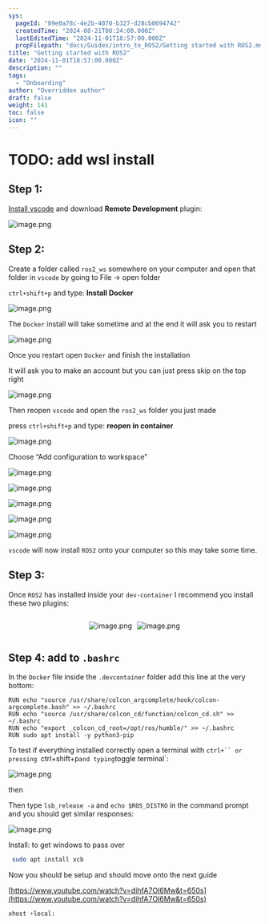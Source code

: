 ```yaml
---
sys:
  pageId: "89e0a78c-4e2b-4070-b327-d28cb0694742"
  createdTime: "2024-08-21T00:24:00.000Z"
  lastEditedTime: "2024-11-01T18:57:00.000Z"
  propFilepath: "docs/Guides/intro_to_ROS2/Getting started with ROS2.md"
title: "Getting started with ROS2"
date: "2024-11-01T18:57:00.000Z"
description: ""
tags:
  - "Onboarding"
author: "Overridden author"
draft: false
weight: 141
toc: false
icon: ""
---
```


# TODO: add wsl install

## Step 1:

[Install vscode](https://code.visualstudio.com/download) and download **Remote Development** plugin:

![image.png](https://prod-files-secure.s3.us-west-2.amazonaws.com/d518164a-d88e-44d1-a4ee-3adb3bd8bce0/efb52993-1881-4a40-b95e-6f020334f022/image.png?X-Amz-Algorithm=AWS4-HMAC-SHA256&X-Amz-Content-Sha256=UNSIGNED-PAYLOAD&X-Amz-Credential=ASIAZI2LB466VS4JJU2K%2F20250322%2Fus-west-2%2Fs3%2Faws4_request&X-Amz-Date=20250322T190103Z&X-Amz-Expires=3600&X-Amz-Security-Token=IQoJb3JpZ2luX2VjEGsaCXVzLXdlc3QtMiJHMEUCIE3SknlobbW3VM6SjHWKpT%2B8MyUP6Q4heVegQbkDRYy7AiEA46zLD9N773zg1pXW9WwpunRBImb9eG4sXSxu9xdgx00qiAQIxP%2F%2F%2F%2F%2F%2F%2F%2F%2F%2FARAAGgw2Mzc0MjMxODM4MDUiDIWgaaQrOMbVpGDf4yrcA1mmT%2FZvAE4UpQNfw%2BNUR%2B0e71GuxFE2O6lat3gEQb8cUpr0kxCshluzqXlc4qP1wD9Y8DL1zvOBqXIYHR3sLUeWw%2FZnobKtGOxE6ARiSGBlC0hiQJLRKxrkUwntjwbv9qFHVBNHVMLNooh%2Fkbin6nWWdQ33%2BYl6G8ijzW82hShEkP65AAz0UOdAEFU1GNK47lvh22nwfCB692LByJPuL%2Bmj%2F0D%2B8xnw7aGFkaZDL5dip8HUwg9CaJhtEYoxwZTSehLJkGbFcMRyb3RhmH6%2B%2F%2BKZrUO0NP1T1fhzpAylVXW7Hf3x7oukcmn4XqEcPh%2Bt9wmFUd2FVtVn%2BKklQ1H9BOvtYMrtBVItFuSn9dYQzfQ%2BH%2B%2BwiByCAvvLDyopnP%2BU43BGC0k41TLP4BQpdJLVM2%2BqZHMrNqGYSGb7xzFsHHcrYE%2FN5SOjk6UcL5kilr2uuh20l4duFQru8fk3%2FJj21z36x8HokHsdZPCFElsgeQKzuuolBrPOOBDWYnw8VglPEyHklwZcrH%2BZ1LhatqLcostuupCyp4tsZj8NnPPECGVl9gJpIZ9CeehEf4jvZ6e8iliQzyAJ%2FfK7QkTIYAnUkBrjJHxKIVCGmy7Jir0Xz2ti4tQ%2BI9fd3KPo380zMKSN%2FL4GOqUByzPnZSMONVAAsf3JlAsKnnsWHp9Pxkxjz9AGgZjNxK0SZvNka%2BzKIAOidaeOXpgjRJ5xH2uKqLsZBSo20l%2BXoXncSOVatDGFsTGFntR1bZNOjGmCeTRG89LeDBU1saUmrHSWr1bKAEbIoLvXQlnzaTgoo%2Fyz7gam6cE3fSJpgcmOda4scLxIWPTzo%2BSQCSs2JOY8uwyJiFoqaeSfdRgwFMJUciH4&X-Amz-Signature=7743007ab12b5a1c5686cd3163c9fd0e706df6f3055fc2b2b234e71cca264914&X-Amz-SignedHeaders=host&x-id=GetObject)

## Step 2:

Create a folder called `ros2_ws` somewhere on your computer and open that folder in `vscode` by going to File → open folder 

`ctrl+shift+p` and type: **Install Docker**

![image.png](https://prod-files-secure.s3.us-west-2.amazonaws.com/d518164a-d88e-44d1-a4ee-3adb3bd8bce0/2269dc0e-1cd5-47ff-bceb-c04ad9b2eab0/image.png?X-Amz-Algorithm=AWS4-HMAC-SHA256&X-Amz-Content-Sha256=UNSIGNED-PAYLOAD&X-Amz-Credential=ASIAZI2LB466VS4JJU2K%2F20250322%2Fus-west-2%2Fs3%2Faws4_request&X-Amz-Date=20250322T190103Z&X-Amz-Expires=3600&X-Amz-Security-Token=IQoJb3JpZ2luX2VjEGsaCXVzLXdlc3QtMiJHMEUCIE3SknlobbW3VM6SjHWKpT%2B8MyUP6Q4heVegQbkDRYy7AiEA46zLD9N773zg1pXW9WwpunRBImb9eG4sXSxu9xdgx00qiAQIxP%2F%2F%2F%2F%2F%2F%2F%2F%2F%2FARAAGgw2Mzc0MjMxODM4MDUiDIWgaaQrOMbVpGDf4yrcA1mmT%2FZvAE4UpQNfw%2BNUR%2B0e71GuxFE2O6lat3gEQb8cUpr0kxCshluzqXlc4qP1wD9Y8DL1zvOBqXIYHR3sLUeWw%2FZnobKtGOxE6ARiSGBlC0hiQJLRKxrkUwntjwbv9qFHVBNHVMLNooh%2Fkbin6nWWdQ33%2BYl6G8ijzW82hShEkP65AAz0UOdAEFU1GNK47lvh22nwfCB692LByJPuL%2Bmj%2F0D%2B8xnw7aGFkaZDL5dip8HUwg9CaJhtEYoxwZTSehLJkGbFcMRyb3RhmH6%2B%2F%2BKZrUO0NP1T1fhzpAylVXW7Hf3x7oukcmn4XqEcPh%2Bt9wmFUd2FVtVn%2BKklQ1H9BOvtYMrtBVItFuSn9dYQzfQ%2BH%2B%2BwiByCAvvLDyopnP%2BU43BGC0k41TLP4BQpdJLVM2%2BqZHMrNqGYSGb7xzFsHHcrYE%2FN5SOjk6UcL5kilr2uuh20l4duFQru8fk3%2FJj21z36x8HokHsdZPCFElsgeQKzuuolBrPOOBDWYnw8VglPEyHklwZcrH%2BZ1LhatqLcostuupCyp4tsZj8NnPPECGVl9gJpIZ9CeehEf4jvZ6e8iliQzyAJ%2FfK7QkTIYAnUkBrjJHxKIVCGmy7Jir0Xz2ti4tQ%2BI9fd3KPo380zMKSN%2FL4GOqUByzPnZSMONVAAsf3JlAsKnnsWHp9Pxkxjz9AGgZjNxK0SZvNka%2BzKIAOidaeOXpgjRJ5xH2uKqLsZBSo20l%2BXoXncSOVatDGFsTGFntR1bZNOjGmCeTRG89LeDBU1saUmrHSWr1bKAEbIoLvXQlnzaTgoo%2Fyz7gam6cE3fSJpgcmOda4scLxIWPTzo%2BSQCSs2JOY8uwyJiFoqaeSfdRgwFMJUciH4&X-Amz-Signature=921a9eba589d5aeade44d1fe485f7f8312e48d87c4e227f6c1ccc365072f1e9f&X-Amz-SignedHeaders=host&x-id=GetObject)

The `Docker` install will take sometime and at the end it will ask you to restart

![image.png](https://prod-files-secure.s3.us-west-2.amazonaws.com/d518164a-d88e-44d1-a4ee-3adb3bd8bce0/ed233f78-be33-4b1f-b89c-9c346c0e961e/image.png?X-Amz-Algorithm=AWS4-HMAC-SHA256&X-Amz-Content-Sha256=UNSIGNED-PAYLOAD&X-Amz-Credential=ASIAZI2LB466VS4JJU2K%2F20250322%2Fus-west-2%2Fs3%2Faws4_request&X-Amz-Date=20250322T190103Z&X-Amz-Expires=3600&X-Amz-Security-Token=IQoJb3JpZ2luX2VjEGsaCXVzLXdlc3QtMiJHMEUCIE3SknlobbW3VM6SjHWKpT%2B8MyUP6Q4heVegQbkDRYy7AiEA46zLD9N773zg1pXW9WwpunRBImb9eG4sXSxu9xdgx00qiAQIxP%2F%2F%2F%2F%2F%2F%2F%2F%2F%2FARAAGgw2Mzc0MjMxODM4MDUiDIWgaaQrOMbVpGDf4yrcA1mmT%2FZvAE4UpQNfw%2BNUR%2B0e71GuxFE2O6lat3gEQb8cUpr0kxCshluzqXlc4qP1wD9Y8DL1zvOBqXIYHR3sLUeWw%2FZnobKtGOxE6ARiSGBlC0hiQJLRKxrkUwntjwbv9qFHVBNHVMLNooh%2Fkbin6nWWdQ33%2BYl6G8ijzW82hShEkP65AAz0UOdAEFU1GNK47lvh22nwfCB692LByJPuL%2Bmj%2F0D%2B8xnw7aGFkaZDL5dip8HUwg9CaJhtEYoxwZTSehLJkGbFcMRyb3RhmH6%2B%2F%2BKZrUO0NP1T1fhzpAylVXW7Hf3x7oukcmn4XqEcPh%2Bt9wmFUd2FVtVn%2BKklQ1H9BOvtYMrtBVItFuSn9dYQzfQ%2BH%2B%2BwiByCAvvLDyopnP%2BU43BGC0k41TLP4BQpdJLVM2%2BqZHMrNqGYSGb7xzFsHHcrYE%2FN5SOjk6UcL5kilr2uuh20l4duFQru8fk3%2FJj21z36x8HokHsdZPCFElsgeQKzuuolBrPOOBDWYnw8VglPEyHklwZcrH%2BZ1LhatqLcostuupCyp4tsZj8NnPPECGVl9gJpIZ9CeehEf4jvZ6e8iliQzyAJ%2FfK7QkTIYAnUkBrjJHxKIVCGmy7Jir0Xz2ti4tQ%2BI9fd3KPo380zMKSN%2FL4GOqUByzPnZSMONVAAsf3JlAsKnnsWHp9Pxkxjz9AGgZjNxK0SZvNka%2BzKIAOidaeOXpgjRJ5xH2uKqLsZBSo20l%2BXoXncSOVatDGFsTGFntR1bZNOjGmCeTRG89LeDBU1saUmrHSWr1bKAEbIoLvXQlnzaTgoo%2Fyz7gam6cE3fSJpgcmOda4scLxIWPTzo%2BSQCSs2JOY8uwyJiFoqaeSfdRgwFMJUciH4&X-Amz-Signature=22db9b34a7d6ab9032d8096b0ad73e2688670de8e5048a577788d8183cb500aa&X-Amz-SignedHeaders=host&x-id=GetObject)

Once you restart open `Docker` and finish the installation

It will ask you to make an account but you can just press skip on the top right

![image.png](https://prod-files-secure.s3.us-west-2.amazonaws.com/d518164a-d88e-44d1-a4ee-3adb3bd8bce0/21010ad9-1659-4fd9-9f59-9932a09b2a3d/image.png?X-Amz-Algorithm=AWS4-HMAC-SHA256&X-Amz-Content-Sha256=UNSIGNED-PAYLOAD&X-Amz-Credential=ASIAZI2LB466VS4JJU2K%2F20250322%2Fus-west-2%2Fs3%2Faws4_request&X-Amz-Date=20250322T190103Z&X-Amz-Expires=3600&X-Amz-Security-Token=IQoJb3JpZ2luX2VjEGsaCXVzLXdlc3QtMiJHMEUCIE3SknlobbW3VM6SjHWKpT%2B8MyUP6Q4heVegQbkDRYy7AiEA46zLD9N773zg1pXW9WwpunRBImb9eG4sXSxu9xdgx00qiAQIxP%2F%2F%2F%2F%2F%2F%2F%2F%2F%2FARAAGgw2Mzc0MjMxODM4MDUiDIWgaaQrOMbVpGDf4yrcA1mmT%2FZvAE4UpQNfw%2BNUR%2B0e71GuxFE2O6lat3gEQb8cUpr0kxCshluzqXlc4qP1wD9Y8DL1zvOBqXIYHR3sLUeWw%2FZnobKtGOxE6ARiSGBlC0hiQJLRKxrkUwntjwbv9qFHVBNHVMLNooh%2Fkbin6nWWdQ33%2BYl6G8ijzW82hShEkP65AAz0UOdAEFU1GNK47lvh22nwfCB692LByJPuL%2Bmj%2F0D%2B8xnw7aGFkaZDL5dip8HUwg9CaJhtEYoxwZTSehLJkGbFcMRyb3RhmH6%2B%2F%2BKZrUO0NP1T1fhzpAylVXW7Hf3x7oukcmn4XqEcPh%2Bt9wmFUd2FVtVn%2BKklQ1H9BOvtYMrtBVItFuSn9dYQzfQ%2BH%2B%2BwiByCAvvLDyopnP%2BU43BGC0k41TLP4BQpdJLVM2%2BqZHMrNqGYSGb7xzFsHHcrYE%2FN5SOjk6UcL5kilr2uuh20l4duFQru8fk3%2FJj21z36x8HokHsdZPCFElsgeQKzuuolBrPOOBDWYnw8VglPEyHklwZcrH%2BZ1LhatqLcostuupCyp4tsZj8NnPPECGVl9gJpIZ9CeehEf4jvZ6e8iliQzyAJ%2FfK7QkTIYAnUkBrjJHxKIVCGmy7Jir0Xz2ti4tQ%2BI9fd3KPo380zMKSN%2FL4GOqUByzPnZSMONVAAsf3JlAsKnnsWHp9Pxkxjz9AGgZjNxK0SZvNka%2BzKIAOidaeOXpgjRJ5xH2uKqLsZBSo20l%2BXoXncSOVatDGFsTGFntR1bZNOjGmCeTRG89LeDBU1saUmrHSWr1bKAEbIoLvXQlnzaTgoo%2Fyz7gam6cE3fSJpgcmOda4scLxIWPTzo%2BSQCSs2JOY8uwyJiFoqaeSfdRgwFMJUciH4&X-Amz-Signature=34a1fb586cb792b24a153f3f4311972fce9fab76ed9a5e447328078ed468f415&X-Amz-SignedHeaders=host&x-id=GetObject)

Then reopen `vscode` and open the `ros2_ws` folder you just made

press `ctrl+shift+p` and type: **reopen in container**

![image.png](https://prod-files-secure.s3.us-west-2.amazonaws.com/d518164a-d88e-44d1-a4ee-3adb3bd8bce0/4e93b8c2-41ad-488c-8095-c74205196118/image.png?X-Amz-Algorithm=AWS4-HMAC-SHA256&X-Amz-Content-Sha256=UNSIGNED-PAYLOAD&X-Amz-Credential=ASIAZI2LB466VS4JJU2K%2F20250322%2Fus-west-2%2Fs3%2Faws4_request&X-Amz-Date=20250322T190103Z&X-Amz-Expires=3600&X-Amz-Security-Token=IQoJb3JpZ2luX2VjEGsaCXVzLXdlc3QtMiJHMEUCIE3SknlobbW3VM6SjHWKpT%2B8MyUP6Q4heVegQbkDRYy7AiEA46zLD9N773zg1pXW9WwpunRBImb9eG4sXSxu9xdgx00qiAQIxP%2F%2F%2F%2F%2F%2F%2F%2F%2F%2FARAAGgw2Mzc0MjMxODM4MDUiDIWgaaQrOMbVpGDf4yrcA1mmT%2FZvAE4UpQNfw%2BNUR%2B0e71GuxFE2O6lat3gEQb8cUpr0kxCshluzqXlc4qP1wD9Y8DL1zvOBqXIYHR3sLUeWw%2FZnobKtGOxE6ARiSGBlC0hiQJLRKxrkUwntjwbv9qFHVBNHVMLNooh%2Fkbin6nWWdQ33%2BYl6G8ijzW82hShEkP65AAz0UOdAEFU1GNK47lvh22nwfCB692LByJPuL%2Bmj%2F0D%2B8xnw7aGFkaZDL5dip8HUwg9CaJhtEYoxwZTSehLJkGbFcMRyb3RhmH6%2B%2F%2BKZrUO0NP1T1fhzpAylVXW7Hf3x7oukcmn4XqEcPh%2Bt9wmFUd2FVtVn%2BKklQ1H9BOvtYMrtBVItFuSn9dYQzfQ%2BH%2B%2BwiByCAvvLDyopnP%2BU43BGC0k41TLP4BQpdJLVM2%2BqZHMrNqGYSGb7xzFsHHcrYE%2FN5SOjk6UcL5kilr2uuh20l4duFQru8fk3%2FJj21z36x8HokHsdZPCFElsgeQKzuuolBrPOOBDWYnw8VglPEyHklwZcrH%2BZ1LhatqLcostuupCyp4tsZj8NnPPECGVl9gJpIZ9CeehEf4jvZ6e8iliQzyAJ%2FfK7QkTIYAnUkBrjJHxKIVCGmy7Jir0Xz2ti4tQ%2BI9fd3KPo380zMKSN%2FL4GOqUByzPnZSMONVAAsf3JlAsKnnsWHp9Pxkxjz9AGgZjNxK0SZvNka%2BzKIAOidaeOXpgjRJ5xH2uKqLsZBSo20l%2BXoXncSOVatDGFsTGFntR1bZNOjGmCeTRG89LeDBU1saUmrHSWr1bKAEbIoLvXQlnzaTgoo%2Fyz7gam6cE3fSJpgcmOda4scLxIWPTzo%2BSQCSs2JOY8uwyJiFoqaeSfdRgwFMJUciH4&X-Amz-Signature=8771adaec386d0f49a2c8dbfc3575fc05a0848b3c1f9197e73597ea60065f1cc&X-Amz-SignedHeaders=host&x-id=GetObject)

Choose “Add configuration to workspace”

![image.png](https://prod-files-secure.s3.us-west-2.amazonaws.com/d518164a-d88e-44d1-a4ee-3adb3bd8bce0/9560b282-5060-4989-ba37-97e7b2c22476/image.png?X-Amz-Algorithm=AWS4-HMAC-SHA256&X-Amz-Content-Sha256=UNSIGNED-PAYLOAD&X-Amz-Credential=ASIAZI2LB466VS4JJU2K%2F20250322%2Fus-west-2%2Fs3%2Faws4_request&X-Amz-Date=20250322T190103Z&X-Amz-Expires=3600&X-Amz-Security-Token=IQoJb3JpZ2luX2VjEGsaCXVzLXdlc3QtMiJHMEUCIE3SknlobbW3VM6SjHWKpT%2B8MyUP6Q4heVegQbkDRYy7AiEA46zLD9N773zg1pXW9WwpunRBImb9eG4sXSxu9xdgx00qiAQIxP%2F%2F%2F%2F%2F%2F%2F%2F%2F%2FARAAGgw2Mzc0MjMxODM4MDUiDIWgaaQrOMbVpGDf4yrcA1mmT%2FZvAE4UpQNfw%2BNUR%2B0e71GuxFE2O6lat3gEQb8cUpr0kxCshluzqXlc4qP1wD9Y8DL1zvOBqXIYHR3sLUeWw%2FZnobKtGOxE6ARiSGBlC0hiQJLRKxrkUwntjwbv9qFHVBNHVMLNooh%2Fkbin6nWWdQ33%2BYl6G8ijzW82hShEkP65AAz0UOdAEFU1GNK47lvh22nwfCB692LByJPuL%2Bmj%2F0D%2B8xnw7aGFkaZDL5dip8HUwg9CaJhtEYoxwZTSehLJkGbFcMRyb3RhmH6%2B%2F%2BKZrUO0NP1T1fhzpAylVXW7Hf3x7oukcmn4XqEcPh%2Bt9wmFUd2FVtVn%2BKklQ1H9BOvtYMrtBVItFuSn9dYQzfQ%2BH%2B%2BwiByCAvvLDyopnP%2BU43BGC0k41TLP4BQpdJLVM2%2BqZHMrNqGYSGb7xzFsHHcrYE%2FN5SOjk6UcL5kilr2uuh20l4duFQru8fk3%2FJj21z36x8HokHsdZPCFElsgeQKzuuolBrPOOBDWYnw8VglPEyHklwZcrH%2BZ1LhatqLcostuupCyp4tsZj8NnPPECGVl9gJpIZ9CeehEf4jvZ6e8iliQzyAJ%2FfK7QkTIYAnUkBrjJHxKIVCGmy7Jir0Xz2ti4tQ%2BI9fd3KPo380zMKSN%2FL4GOqUByzPnZSMONVAAsf3JlAsKnnsWHp9Pxkxjz9AGgZjNxK0SZvNka%2BzKIAOidaeOXpgjRJ5xH2uKqLsZBSo20l%2BXoXncSOVatDGFsTGFntR1bZNOjGmCeTRG89LeDBU1saUmrHSWr1bKAEbIoLvXQlnzaTgoo%2Fyz7gam6cE3fSJpgcmOda4scLxIWPTzo%2BSQCSs2JOY8uwyJiFoqaeSfdRgwFMJUciH4&X-Amz-Signature=03335f80d5e3fa83d837e501c7a40d58d4e1abd7a46e38a2d3bc5ce85e3ac090&X-Amz-SignedHeaders=host&x-id=GetObject)

![image.png](https://prod-files-secure.s3.us-west-2.amazonaws.com/d518164a-d88e-44d1-a4ee-3adb3bd8bce0/2ee63f81-886b-48e8-a553-dc6e5eac99e4/image.png?X-Amz-Algorithm=AWS4-HMAC-SHA256&X-Amz-Content-Sha256=UNSIGNED-PAYLOAD&X-Amz-Credential=ASIAZI2LB466VS4JJU2K%2F20250322%2Fus-west-2%2Fs3%2Faws4_request&X-Amz-Date=20250322T190103Z&X-Amz-Expires=3600&X-Amz-Security-Token=IQoJb3JpZ2luX2VjEGsaCXVzLXdlc3QtMiJHMEUCIE3SknlobbW3VM6SjHWKpT%2B8MyUP6Q4heVegQbkDRYy7AiEA46zLD9N773zg1pXW9WwpunRBImb9eG4sXSxu9xdgx00qiAQIxP%2F%2F%2F%2F%2F%2F%2F%2F%2F%2FARAAGgw2Mzc0MjMxODM4MDUiDIWgaaQrOMbVpGDf4yrcA1mmT%2FZvAE4UpQNfw%2BNUR%2B0e71GuxFE2O6lat3gEQb8cUpr0kxCshluzqXlc4qP1wD9Y8DL1zvOBqXIYHR3sLUeWw%2FZnobKtGOxE6ARiSGBlC0hiQJLRKxrkUwntjwbv9qFHVBNHVMLNooh%2Fkbin6nWWdQ33%2BYl6G8ijzW82hShEkP65AAz0UOdAEFU1GNK47lvh22nwfCB692LByJPuL%2Bmj%2F0D%2B8xnw7aGFkaZDL5dip8HUwg9CaJhtEYoxwZTSehLJkGbFcMRyb3RhmH6%2B%2F%2BKZrUO0NP1T1fhzpAylVXW7Hf3x7oukcmn4XqEcPh%2Bt9wmFUd2FVtVn%2BKklQ1H9BOvtYMrtBVItFuSn9dYQzfQ%2BH%2B%2BwiByCAvvLDyopnP%2BU43BGC0k41TLP4BQpdJLVM2%2BqZHMrNqGYSGb7xzFsHHcrYE%2FN5SOjk6UcL5kilr2uuh20l4duFQru8fk3%2FJj21z36x8HokHsdZPCFElsgeQKzuuolBrPOOBDWYnw8VglPEyHklwZcrH%2BZ1LhatqLcostuupCyp4tsZj8NnPPECGVl9gJpIZ9CeehEf4jvZ6e8iliQzyAJ%2FfK7QkTIYAnUkBrjJHxKIVCGmy7Jir0Xz2ti4tQ%2BI9fd3KPo380zMKSN%2FL4GOqUByzPnZSMONVAAsf3JlAsKnnsWHp9Pxkxjz9AGgZjNxK0SZvNka%2BzKIAOidaeOXpgjRJ5xH2uKqLsZBSo20l%2BXoXncSOVatDGFsTGFntR1bZNOjGmCeTRG89LeDBU1saUmrHSWr1bKAEbIoLvXQlnzaTgoo%2Fyz7gam6cE3fSJpgcmOda4scLxIWPTzo%2BSQCSs2JOY8uwyJiFoqaeSfdRgwFMJUciH4&X-Amz-Signature=6476053165a9083be05d8048c034d6a68f69bcdba7fe436dba4286bfc3496be7&X-Amz-SignedHeaders=host&x-id=GetObject)

![image.png](https://prod-files-secure.s3.us-west-2.amazonaws.com/d518164a-d88e-44d1-a4ee-3adb3bd8bce0/ae1580b2-b048-407e-aed9-b584224a7a04/image.png?X-Amz-Algorithm=AWS4-HMAC-SHA256&X-Amz-Content-Sha256=UNSIGNED-PAYLOAD&X-Amz-Credential=ASIAZI2LB466VS4JJU2K%2F20250322%2Fus-west-2%2Fs3%2Faws4_request&X-Amz-Date=20250322T190103Z&X-Amz-Expires=3600&X-Amz-Security-Token=IQoJb3JpZ2luX2VjEGsaCXVzLXdlc3QtMiJHMEUCIE3SknlobbW3VM6SjHWKpT%2B8MyUP6Q4heVegQbkDRYy7AiEA46zLD9N773zg1pXW9WwpunRBImb9eG4sXSxu9xdgx00qiAQIxP%2F%2F%2F%2F%2F%2F%2F%2F%2F%2FARAAGgw2Mzc0MjMxODM4MDUiDIWgaaQrOMbVpGDf4yrcA1mmT%2FZvAE4UpQNfw%2BNUR%2B0e71GuxFE2O6lat3gEQb8cUpr0kxCshluzqXlc4qP1wD9Y8DL1zvOBqXIYHR3sLUeWw%2FZnobKtGOxE6ARiSGBlC0hiQJLRKxrkUwntjwbv9qFHVBNHVMLNooh%2Fkbin6nWWdQ33%2BYl6G8ijzW82hShEkP65AAz0UOdAEFU1GNK47lvh22nwfCB692LByJPuL%2Bmj%2F0D%2B8xnw7aGFkaZDL5dip8HUwg9CaJhtEYoxwZTSehLJkGbFcMRyb3RhmH6%2B%2F%2BKZrUO0NP1T1fhzpAylVXW7Hf3x7oukcmn4XqEcPh%2Bt9wmFUd2FVtVn%2BKklQ1H9BOvtYMrtBVItFuSn9dYQzfQ%2BH%2B%2BwiByCAvvLDyopnP%2BU43BGC0k41TLP4BQpdJLVM2%2BqZHMrNqGYSGb7xzFsHHcrYE%2FN5SOjk6UcL5kilr2uuh20l4duFQru8fk3%2FJj21z36x8HokHsdZPCFElsgeQKzuuolBrPOOBDWYnw8VglPEyHklwZcrH%2BZ1LhatqLcostuupCyp4tsZj8NnPPECGVl9gJpIZ9CeehEf4jvZ6e8iliQzyAJ%2FfK7QkTIYAnUkBrjJHxKIVCGmy7Jir0Xz2ti4tQ%2BI9fd3KPo380zMKSN%2FL4GOqUByzPnZSMONVAAsf3JlAsKnnsWHp9Pxkxjz9AGgZjNxK0SZvNka%2BzKIAOidaeOXpgjRJ5xH2uKqLsZBSo20l%2BXoXncSOVatDGFsTGFntR1bZNOjGmCeTRG89LeDBU1saUmrHSWr1bKAEbIoLvXQlnzaTgoo%2Fyz7gam6cE3fSJpgcmOda4scLxIWPTzo%2BSQCSs2JOY8uwyJiFoqaeSfdRgwFMJUciH4&X-Amz-Signature=d84e6f14e524d3343909214d78e6e3739ea12e78f21a5c3fded049d619625154&X-Amz-SignedHeaders=host&x-id=GetObject)

![image.png](https://prod-files-secure.s3.us-west-2.amazonaws.com/d518164a-d88e-44d1-a4ee-3adb3bd8bce0/53255b28-f75e-430f-b9e3-c0ac8577e42b/image.png?X-Amz-Algorithm=AWS4-HMAC-SHA256&X-Amz-Content-Sha256=UNSIGNED-PAYLOAD&X-Amz-Credential=ASIAZI2LB466VS4JJU2K%2F20250322%2Fus-west-2%2Fs3%2Faws4_request&X-Amz-Date=20250322T190103Z&X-Amz-Expires=3600&X-Amz-Security-Token=IQoJb3JpZ2luX2VjEGsaCXVzLXdlc3QtMiJHMEUCIE3SknlobbW3VM6SjHWKpT%2B8MyUP6Q4heVegQbkDRYy7AiEA46zLD9N773zg1pXW9WwpunRBImb9eG4sXSxu9xdgx00qiAQIxP%2F%2F%2F%2F%2F%2F%2F%2F%2F%2FARAAGgw2Mzc0MjMxODM4MDUiDIWgaaQrOMbVpGDf4yrcA1mmT%2FZvAE4UpQNfw%2BNUR%2B0e71GuxFE2O6lat3gEQb8cUpr0kxCshluzqXlc4qP1wD9Y8DL1zvOBqXIYHR3sLUeWw%2FZnobKtGOxE6ARiSGBlC0hiQJLRKxrkUwntjwbv9qFHVBNHVMLNooh%2Fkbin6nWWdQ33%2BYl6G8ijzW82hShEkP65AAz0UOdAEFU1GNK47lvh22nwfCB692LByJPuL%2Bmj%2F0D%2B8xnw7aGFkaZDL5dip8HUwg9CaJhtEYoxwZTSehLJkGbFcMRyb3RhmH6%2B%2F%2BKZrUO0NP1T1fhzpAylVXW7Hf3x7oukcmn4XqEcPh%2Bt9wmFUd2FVtVn%2BKklQ1H9BOvtYMrtBVItFuSn9dYQzfQ%2BH%2B%2BwiByCAvvLDyopnP%2BU43BGC0k41TLP4BQpdJLVM2%2BqZHMrNqGYSGb7xzFsHHcrYE%2FN5SOjk6UcL5kilr2uuh20l4duFQru8fk3%2FJj21z36x8HokHsdZPCFElsgeQKzuuolBrPOOBDWYnw8VglPEyHklwZcrH%2BZ1LhatqLcostuupCyp4tsZj8NnPPECGVl9gJpIZ9CeehEf4jvZ6e8iliQzyAJ%2FfK7QkTIYAnUkBrjJHxKIVCGmy7Jir0Xz2ti4tQ%2BI9fd3KPo380zMKSN%2FL4GOqUByzPnZSMONVAAsf3JlAsKnnsWHp9Pxkxjz9AGgZjNxK0SZvNka%2BzKIAOidaeOXpgjRJ5xH2uKqLsZBSo20l%2BXoXncSOVatDGFsTGFntR1bZNOjGmCeTRG89LeDBU1saUmrHSWr1bKAEbIoLvXQlnzaTgoo%2Fyz7gam6cE3fSJpgcmOda4scLxIWPTzo%2BSQCSs2JOY8uwyJiFoqaeSfdRgwFMJUciH4&X-Amz-Signature=ea8f855d0bf15d86b86c5e138c1e75e7c50158b8abc99bb504ccb2d14e2f9daa&X-Amz-SignedHeaders=host&x-id=GetObject)

![image.png](https://prod-files-secure.s3.us-west-2.amazonaws.com/d518164a-d88e-44d1-a4ee-3adb3bd8bce0/7c562767-5af9-4ffb-97d1-327bcdf4ee00/image.png?X-Amz-Algorithm=AWS4-HMAC-SHA256&X-Amz-Content-Sha256=UNSIGNED-PAYLOAD&X-Amz-Credential=ASIAZI2LB466VS4JJU2K%2F20250322%2Fus-west-2%2Fs3%2Faws4_request&X-Amz-Date=20250322T190103Z&X-Amz-Expires=3600&X-Amz-Security-Token=IQoJb3JpZ2luX2VjEGsaCXVzLXdlc3QtMiJHMEUCIE3SknlobbW3VM6SjHWKpT%2B8MyUP6Q4heVegQbkDRYy7AiEA46zLD9N773zg1pXW9WwpunRBImb9eG4sXSxu9xdgx00qiAQIxP%2F%2F%2F%2F%2F%2F%2F%2F%2F%2FARAAGgw2Mzc0MjMxODM4MDUiDIWgaaQrOMbVpGDf4yrcA1mmT%2FZvAE4UpQNfw%2BNUR%2B0e71GuxFE2O6lat3gEQb8cUpr0kxCshluzqXlc4qP1wD9Y8DL1zvOBqXIYHR3sLUeWw%2FZnobKtGOxE6ARiSGBlC0hiQJLRKxrkUwntjwbv9qFHVBNHVMLNooh%2Fkbin6nWWdQ33%2BYl6G8ijzW82hShEkP65AAz0UOdAEFU1GNK47lvh22nwfCB692LByJPuL%2Bmj%2F0D%2B8xnw7aGFkaZDL5dip8HUwg9CaJhtEYoxwZTSehLJkGbFcMRyb3RhmH6%2B%2F%2BKZrUO0NP1T1fhzpAylVXW7Hf3x7oukcmn4XqEcPh%2Bt9wmFUd2FVtVn%2BKklQ1H9BOvtYMrtBVItFuSn9dYQzfQ%2BH%2B%2BwiByCAvvLDyopnP%2BU43BGC0k41TLP4BQpdJLVM2%2BqZHMrNqGYSGb7xzFsHHcrYE%2FN5SOjk6UcL5kilr2uuh20l4duFQru8fk3%2FJj21z36x8HokHsdZPCFElsgeQKzuuolBrPOOBDWYnw8VglPEyHklwZcrH%2BZ1LhatqLcostuupCyp4tsZj8NnPPECGVl9gJpIZ9CeehEf4jvZ6e8iliQzyAJ%2FfK7QkTIYAnUkBrjJHxKIVCGmy7Jir0Xz2ti4tQ%2BI9fd3KPo380zMKSN%2FL4GOqUByzPnZSMONVAAsf3JlAsKnnsWHp9Pxkxjz9AGgZjNxK0SZvNka%2BzKIAOidaeOXpgjRJ5xH2uKqLsZBSo20l%2BXoXncSOVatDGFsTGFntR1bZNOjGmCeTRG89LeDBU1saUmrHSWr1bKAEbIoLvXQlnzaTgoo%2Fyz7gam6cE3fSJpgcmOda4scLxIWPTzo%2BSQCSs2JOY8uwyJiFoqaeSfdRgwFMJUciH4&X-Amz-Signature=2ca8171697ef007aa0edccdc90606b409eec1d82a8439052a8fb24c205cc8739&X-Amz-SignedHeaders=host&x-id=GetObject)

`vscode` will now install `ROS2` onto your computer so this may take some time.

## Step 3:

Once `ROS2` has installed inside your `dev-container` I recommend you install these two plugins:

<div style="display: flex;flex-direction: row; column-gap:10px; max-width: 630px;justify-content: center;">
<div>

![image.png](https://prod-files-secure.s3.us-west-2.amazonaws.com/d518164a-d88e-44d1-a4ee-3adb3bd8bce0/3fc3d550-5a54-4ba1-ba6b-faa01cdb7369/image.png?X-Amz-Algorithm=AWS4-HMAC-SHA256&X-Amz-Content-Sha256=UNSIGNED-PAYLOAD&X-Amz-Credential=ASIAZI2LB4664MTASAMD%2F20250322%2Fus-west-2%2Fs3%2Faws4_request&X-Amz-Date=20250322T190107Z&X-Amz-Expires=3600&X-Amz-Security-Token=IQoJb3JpZ2luX2VjEGoaCXVzLXdlc3QtMiJIMEYCIQChNLCCGTmhWUF7sWMTfHY1%2Fb%2BZfmUGe2rfKmsK8lEALAIhAMG%2FbtHhxp3KBrsNzU9oV74q1vGd2Rra%2BHDM9DTc3TjHKogECMP%2F%2F%2F%2F%2F%2F%2F%2F%2F%2FwEQABoMNjM3NDIzMTgzODA1Igw8gEHx50ZTHs5GTN8q3AN%2FJ4s9wNC8wp1lXhrASTqrocRcSghQOR0XVewUI%2Bk9Wjkdl9AE30KwLcuvjJik1QULYplT6%2Bn3DVIJfYj3WR7I34oWHCHidKSuP80oidFUBJvmHMKQcrStjYuiMXQIWOsWf6vM12iZbPQr0byu5lcJs1qDPRMWOQZD6gmdjUxtymTcIJZVFdQeFNfdpXJqjBb7UN0se%2BSlN0P4XNb5zLA%2BQWgHyjxd3muNFVYxxPbSvvRZskJzL3ecbsWXnKT%2BWpsW2YwkjGtbSjeW%2BzJnif4L6%2Bd0wBLIWDTUCl1LGFz3nCK%2BQjKJtaBqN%2FrveA2LrFs9wfC5AhcOjJizUy93u1EeaCsbPtrM45%2BJHxBjChTDTZSd0h6SXP5fAT%2BHZge8%2FslT%2F%2FqM%2FopYVOhr8X4Ewc1Cejt2JhFNIsyE9EHkibiezcEaqf3mR2WS82%2B8G91ya%2F7TiHUrhJjet2Auw3ZFDC86fk4Pe%2FR%2BMMHnuFKZhjs4AYWRJ9PeXPvzmwACSMis2bHF%2Fi1URkl%2B%2F1DdjbVa3yg5GqZvihipEcX4SMpydy%2FJFgMfBW9t1DJHhTZoQ2r%2BO2XdBS1aN6%2FVDsXJsWciWiGF2uho%2BATNU7zzBMCPNr94IBDvyqy%2FNbYH29nU1zDl7vu%2BBjqkAQY%2BgO%2FSNvceLRWhqVYKH%2Bp9MwOZNiCDWKPnMm0YuxP8DXMHv%2BSkfHJwhQGLw8RYamxgY6%2FAzseOdRqGMBTH4sY2yAZUAKmD2Crzzg4x%2FUudcicOebyiUcsghmg%2BSLVVCMKVShSuNh1tPlgDEjVoSuIJ5TbD9buxEiGyGflxchOhfCP6nc0Anef3ZX%2FbT%2FTPacYfIYKluqj5xVBEyM26Ygm9%2B%2Bn8&X-Amz-Signature=b8a3adc62f865dd965b64f132b8654d9a599c34aaba7e4fd8e331fade9eba0f5&X-Amz-SignedHeaders=host&x-id=GetObject)

</div>
<div>

![image.png](https://prod-files-secure.s3.us-west-2.amazonaws.com/d518164a-d88e-44d1-a4ee-3adb3bd8bce0/d994cc66-13c2-4093-a5a3-f84cf4601a82/image.png?X-Amz-Algorithm=AWS4-HMAC-SHA256&X-Amz-Content-Sha256=UNSIGNED-PAYLOAD&X-Amz-Credential=ASIAZI2LB466UAI5OAIK%2F20250322%2Fus-west-2%2Fs3%2Faws4_request&X-Amz-Date=20250322T190107Z&X-Amz-Expires=3600&X-Amz-Security-Token=IQoJb3JpZ2luX2VjEGoaCXVzLXdlc3QtMiJIMEYCIQCZN8RPac7OWLOlssHPyBFLbzxjb%2F%2FJpEFVuBYwuLcp%2FgIhAJWcYTiiDuqW8kuXIsqn0MJnQlQigD9U0mnrhtd1alAyKogECMP%2F%2F%2F%2F%2F%2F%2F%2F%2F%2FwEQABoMNjM3NDIzMTgzODA1IgxUyYrs2TZnGUlwwLIq3AMN2cGgmIkQ%2FhQuryfp2ySwhRt9v3vOPUBX%2Bp6SHmI9sOA2xalvGAvMPd2gyxTF4uu7k1iiuYOh%2ByZbJ%2FZIhHsWGiU1wNhJZKT1mfnAouevmUoqXHkhYtl8oTH4w9oSLriZHUHiBtf0%2FQMzULzpSrkptXUzCKxxBAef2EPTovd%2BkuvZ57Mb5n1b6DKA4uGVL9N2rIhaFIZ0WpApJJ7SwRKpot9md3lRPQLJIDgeNY4sceZjUlvm%2FB3lCcI6COn7IKlbjGE%2B%2FjxXNBCL4dK64z2Nj5I6zzVpLppWs5fVpIbq0IhE1aBEUlekdScKI5Ga9dm0znTR1Uv3AWlbIt6pPPq7DvOWVbkbJoCucV20KNxMTUPWFtQx8kIcx7VJr7zVt8uDS0PeTIvC3UBcodJqeMUU9lttxzUzfc5txjaDEcbRbIY92jllUzp2PreQbtvndmNuItfeXKAumcX%2FJMpg307nGNs7sK1QKdY6L2UHa82mMfgcDqCJFIz1p4fi4eeS3HZVRWVqPlxUL8EKarAfoz9gYNnBML%2Fr%2BqetJi8DSErQDn6ZhUpXvb9tXBEWLupNz%2By2kFYN5TT5tAdEKu0appjuuBR9XYH3GyONLnP6VuDuwiTEXZ7XLOZ%2B0GL%2BpzCQ7%2Fu%2BBjqkASJF%2BO81X8rogzqSjaAPev%2BP%2B7S8iP%2Bw0eB8VuvnDb8JzqooApisQMPKin3jo5UJQwRJqRQzaSKqkCOsLsU3XUWxW1023tlXbqbzwq8y0Mmr8tIKcuvMbNpi8an37hgdrsdG2mH4R3RAzP38hc1CN11Z0BqKiOswLIRCSgqO9ZmZr9v37dTbCh93mgK7z3IgxqoNhWjM6%2B58MxX2gtjPbXuXrw3M&X-Amz-Signature=cbb55d276d9134ffead8606e51c76dafbc27fb2d1355e4102139228d811b642c&X-Amz-SignedHeaders=host&x-id=GetObject)

</div>
</div>

## Step 4: add to `.bashrc`

In the `Docker` file inside the `.devcontainer` folder add this line at the very bottom: 

```docker
RUN echo "source /usr/share/colcon_argcomplete/hook/colcon-argcomplete.bash" >> ~/.bashrc
RUN echo "source /usr/share/colcon_cd/function/colcon_cd.sh" >> ~/.bashrc
RUN echo "export _colcon_cd_root=/opt/ros/humble/" >> ~/.bashrc
RUN sudo apt install -y python3-pip 
```

To test if everything installed correctly open a terminal with `ctrl+`` or pressing `ctrl+shift+p` and typing `toggle terminal`:

![image.png](https://prod-files-secure.s3.us-west-2.amazonaws.com/d518164a-d88e-44d1-a4ee-3adb3bd8bce0/6a4943d8-b04e-4c02-9a58-775f3384d1a5/image.png?X-Amz-Algorithm=AWS4-HMAC-SHA256&X-Amz-Content-Sha256=UNSIGNED-PAYLOAD&X-Amz-Credential=ASIAZI2LB466VS4JJU2K%2F20250322%2Fus-west-2%2Fs3%2Faws4_request&X-Amz-Date=20250322T190103Z&X-Amz-Expires=3600&X-Amz-Security-Token=IQoJb3JpZ2luX2VjEGsaCXVzLXdlc3QtMiJHMEUCIE3SknlobbW3VM6SjHWKpT%2B8MyUP6Q4heVegQbkDRYy7AiEA46zLD9N773zg1pXW9WwpunRBImb9eG4sXSxu9xdgx00qiAQIxP%2F%2F%2F%2F%2F%2F%2F%2F%2F%2FARAAGgw2Mzc0MjMxODM4MDUiDIWgaaQrOMbVpGDf4yrcA1mmT%2FZvAE4UpQNfw%2BNUR%2B0e71GuxFE2O6lat3gEQb8cUpr0kxCshluzqXlc4qP1wD9Y8DL1zvOBqXIYHR3sLUeWw%2FZnobKtGOxE6ARiSGBlC0hiQJLRKxrkUwntjwbv9qFHVBNHVMLNooh%2Fkbin6nWWdQ33%2BYl6G8ijzW82hShEkP65AAz0UOdAEFU1GNK47lvh22nwfCB692LByJPuL%2Bmj%2F0D%2B8xnw7aGFkaZDL5dip8HUwg9CaJhtEYoxwZTSehLJkGbFcMRyb3RhmH6%2B%2F%2BKZrUO0NP1T1fhzpAylVXW7Hf3x7oukcmn4XqEcPh%2Bt9wmFUd2FVtVn%2BKklQ1H9BOvtYMrtBVItFuSn9dYQzfQ%2BH%2B%2BwiByCAvvLDyopnP%2BU43BGC0k41TLP4BQpdJLVM2%2BqZHMrNqGYSGb7xzFsHHcrYE%2FN5SOjk6UcL5kilr2uuh20l4duFQru8fk3%2FJj21z36x8HokHsdZPCFElsgeQKzuuolBrPOOBDWYnw8VglPEyHklwZcrH%2BZ1LhatqLcostuupCyp4tsZj8NnPPECGVl9gJpIZ9CeehEf4jvZ6e8iliQzyAJ%2FfK7QkTIYAnUkBrjJHxKIVCGmy7Jir0Xz2ti4tQ%2BI9fd3KPo380zMKSN%2FL4GOqUByzPnZSMONVAAsf3JlAsKnnsWHp9Pxkxjz9AGgZjNxK0SZvNka%2BzKIAOidaeOXpgjRJ5xH2uKqLsZBSo20l%2BXoXncSOVatDGFsTGFntR1bZNOjGmCeTRG89LeDBU1saUmrHSWr1bKAEbIoLvXQlnzaTgoo%2Fyz7gam6cE3fSJpgcmOda4scLxIWPTzo%2BSQCSs2JOY8uwyJiFoqaeSfdRgwFMJUciH4&X-Amz-Signature=6d57722b61106d29c0f801ea04ff13fb76f63e79eb784be467af6bea8d8ecd63&X-Amz-SignedHeaders=host&x-id=GetObject)

then 

Then type `lsb_release -a` and `echo $ROS_DISTRO` in the command prompt and you should get similar responses:

![image.png](https://prod-files-secure.s3.us-west-2.amazonaws.com/d518164a-d88e-44d1-a4ee-3adb3bd8bce0/3e635dec-a805-4e85-8b9e-d000e5b71a4e/image.png?X-Amz-Algorithm=AWS4-HMAC-SHA256&X-Amz-Content-Sha256=UNSIGNED-PAYLOAD&X-Amz-Credential=ASIAZI2LB466VS4JJU2K%2F20250322%2Fus-west-2%2Fs3%2Faws4_request&X-Amz-Date=20250322T190103Z&X-Amz-Expires=3600&X-Amz-Security-Token=IQoJb3JpZ2luX2VjEGsaCXVzLXdlc3QtMiJHMEUCIE3SknlobbW3VM6SjHWKpT%2B8MyUP6Q4heVegQbkDRYy7AiEA46zLD9N773zg1pXW9WwpunRBImb9eG4sXSxu9xdgx00qiAQIxP%2F%2F%2F%2F%2F%2F%2F%2F%2F%2FARAAGgw2Mzc0MjMxODM4MDUiDIWgaaQrOMbVpGDf4yrcA1mmT%2FZvAE4UpQNfw%2BNUR%2B0e71GuxFE2O6lat3gEQb8cUpr0kxCshluzqXlc4qP1wD9Y8DL1zvOBqXIYHR3sLUeWw%2FZnobKtGOxE6ARiSGBlC0hiQJLRKxrkUwntjwbv9qFHVBNHVMLNooh%2Fkbin6nWWdQ33%2BYl6G8ijzW82hShEkP65AAz0UOdAEFU1GNK47lvh22nwfCB692LByJPuL%2Bmj%2F0D%2B8xnw7aGFkaZDL5dip8HUwg9CaJhtEYoxwZTSehLJkGbFcMRyb3RhmH6%2B%2F%2BKZrUO0NP1T1fhzpAylVXW7Hf3x7oukcmn4XqEcPh%2Bt9wmFUd2FVtVn%2BKklQ1H9BOvtYMrtBVItFuSn9dYQzfQ%2BH%2B%2BwiByCAvvLDyopnP%2BU43BGC0k41TLP4BQpdJLVM2%2BqZHMrNqGYSGb7xzFsHHcrYE%2FN5SOjk6UcL5kilr2uuh20l4duFQru8fk3%2FJj21z36x8HokHsdZPCFElsgeQKzuuolBrPOOBDWYnw8VglPEyHklwZcrH%2BZ1LhatqLcostuupCyp4tsZj8NnPPECGVl9gJpIZ9CeehEf4jvZ6e8iliQzyAJ%2FfK7QkTIYAnUkBrjJHxKIVCGmy7Jir0Xz2ti4tQ%2BI9fd3KPo380zMKSN%2FL4GOqUByzPnZSMONVAAsf3JlAsKnnsWHp9Pxkxjz9AGgZjNxK0SZvNka%2BzKIAOidaeOXpgjRJ5xH2uKqLsZBSo20l%2BXoXncSOVatDGFsTGFntR1bZNOjGmCeTRG89LeDBU1saUmrHSWr1bKAEbIoLvXQlnzaTgoo%2Fyz7gam6cE3fSJpgcmOda4scLxIWPTzo%2BSQCSs2JOY8uwyJiFoqaeSfdRgwFMJUciH4&X-Amz-Signature=971fc2cd02a36d4990a32a1f98ffb810eb7a45b3a3a56aacc6350212d22ccf20&X-Amz-SignedHeaders=host&x-id=GetObject)

Install:  to get windows to pass over

```bash
 sudo apt install xcb
```

Now you should be setup and should move onto the next guide 

[https://www.youtube.com/watch?v=dihfA7Ol6Mw&t=650s](https://www.youtube.com/watch?v=dihfA7Ol6Mw&t=650s)

```python
xhost +local:
```
